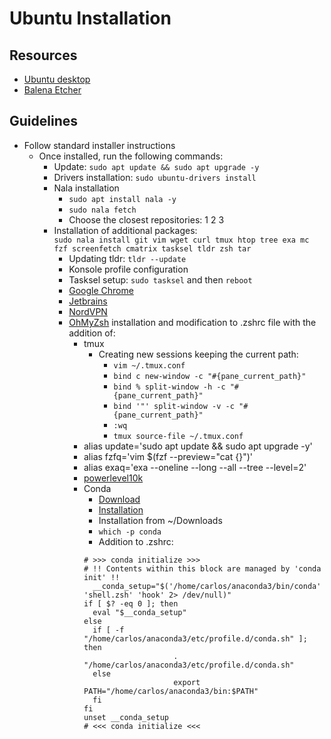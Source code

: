 # Ubuntu Installation

## Resources
- [Ubuntu desktop](https://ubuntu.com/desktop)
- [Balena Etcher](https://etcher.balena.io/)

## Guidelines
- Follow standard installer instructions
  - Once installed, run the following commands:
      - Update: `sudo apt update && sudo apt upgrade -y`
      - Drivers installation: `sudo ubuntu-drivers install`
      - Nala installation
          - `sudo apt install nala -y`
          - `sudo nala fetch`
          - Choose the closest repositories: 1 2 3
      - Installation of additional packages: <br> `sudo nala install git vim wget curl tmux htop tree exa mc fzf screenfetch cmatrix tasksel tldr zsh tar`
        - Updating tldr: `tldr --update`
        - Konsole profile configuration
        - Tasksel setup: `sudo tasksel` and then `reboot`
        - [Google Chrome](https://www.google.com/intl/en_ca/chrome/browser-tools/?_gl=1*s5hvhi*_up*MQ..&gclid=CjwKCAjw26KxBhBDEiwAu6KXt_e_dRbUCJ1vUH1odxXLxlWIO1XV-5hSB9Yu95_h-CX7pVosoG83VxoC9rYQAvD_BwE&gclsrc=aw.ds)
        - [Jetbrains](https://www.jetbrains.com/toolbox-app/)
        - [NordVPN](https://nordvpn.com/offer/download/linux/?vpn=brand&nc=Search_-_Canada_-_Brand_+_Generic_-_Exact+Phrase_-_EN_-_DMT_-_USD&ns=google&nm=cpc&nt=nordvpn%20linux&gad_source=1&gclid=CjwKCAjw26KxBhBDEiwAu6KXt4OJ4wDqfa1xy-fR75WhaF3dcLMx5qw-fe20BdDtouIYYgWjV6nJwhoCFPoQAvD_BwE)
        - [OhMyZsh](https://ohmyz.sh/) installation and modification to .zshrc file with the addition of:
            - tmux
              - Creating new sessions keeping the current path:
                - `vim ~/.tmux.conf`
                - `bind c new-window -c "#{pane_current_path}"`
                - `bind % split-window -h -c "#{pane_current_path}"`
                - `bind '"' split-window -v -c "#{pane_current_path}"`
                - `:wq`
                - `tmux source-file ~/.tmux.conf`
            - alias update='sudo apt update && sudo apt upgrade -y'
            - alias fzfq='vim $(fzf --preview="cat {}")'
            - alias exaq='exa --oneline --long --all --tree --level=2'
            - [powerlevel10k](https://dev.to/trevorzylks/using-powerlevel10k-to-customize-zsh-4f8o)
            - Conda
                - [Download](https://www.anaconda.com/download)
                - [Installation](https://docs.anaconda.com/free/anaconda/install/linux/)
                - Installation from ~/Downloads
                - `which -p conda`
                - Addition to .zshrc:
                ```
                # >>> conda initialize >>>
                # !! Contents within this block are managed by 'conda init' !!
                  __conda_setup="$('/home/carlos/anaconda3/bin/conda' 'shell.zsh' 'hook' 2> /dev/null)"
                if [ $? -eq 0 ]; then
                  eval "$__conda_setup"
                else
                  if [ -f "/home/carlos/anaconda3/etc/profile.d/conda.sh" ]; then
                                    . "/home/carlos/anaconda3/etc/profile.d/conda.sh"
                  else
                                    export PATH="/home/carlos/anaconda3/bin:$PATH"
                  fi
                fi
                unset __conda_setup
                # <<< conda initialize <<<
                ```